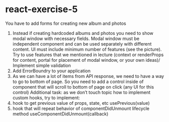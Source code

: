 # react-exercise-5
You have to add forms for creating new album and photos
1. Instead if creating hardcoded albums and photos you need to show modal window with necessary fields. Modal window must be independent component and can be used separately with different content. UI must include minimum number of features (see the picture). Try to use features that we mentioned in lecture (context or renderProps for content, portal for placement of modal window, or your own ideas)/ Implement simple validation
2. Add ErrorBoundry to your application
3. As we can have a lot of items from API response, we need to have a way to go to bottom of page. So you need to add a control inside of <Content/> component that will scroll to bottom of page on click (any UI for this control)
Additional task: as we don’t touch topic how to implement custom hooks, try to implement:
1. hook to get previous value of props, state, etc usePrevious(value)
2. hook that will repeat behavior of componentDidUnmount lifecycle method useComponentDidUnmount(callback)